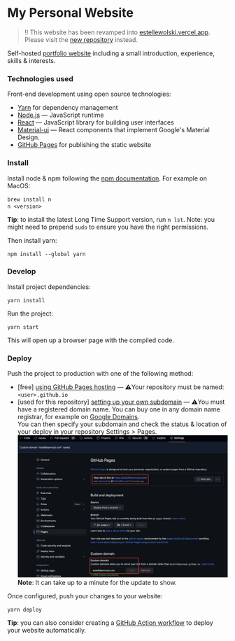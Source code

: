 # My Personal Website

> ‼️ This website has been revamped into [estellewolski.vercel.app](https://estellewolski.vercel.app/). Please visit the [new repository](https://github.com/EstelleBarnoud/estellewolski.com) instead.

Self-hosted [portfolio website](https://estellebarnoud.com/) including a small introduction, experience, skills & interests.

### Technologies used

Front-end development using open source technologies:
- <a href=https://yarnpkg.com/en/>Yarn</a> for dependency management
- <a href=https://nodejs.org/en/ >Node.js</a> — JavaScript runtime
- <a href=https://reactjs.org/>React</a> — JavaScript library for building user interfaces
- <a href=https://material-ui.com/ >Material-ui</a> — React components that implement Google's Material Design.
- <a href=https://docs.github.com/en/pages>GitHub Pages</a> for publishing the static website


### Install
Install node & npm following the [npm documentation](https://docs.npmjs.com/cli/v8/configuring-npm/install). For example on MacOS:
```
brew install n
n <version>
```
**Tip**: to install the latest Long Time Support version, run `n lst`.
Note: you might need to prepend `sudo` to ensure you have the right permissions.

Then install yarn:
```
npm install --global yarn
```

### Develop

Install project dependencies:
```
yarn install
```
Run the project:
```
yarn start
```

This will open up a browser page with the compiled code.

### Deploy
Push the project to production with one of the following method:
- [free] [using GitHub Pages hosting](https://docs.github.com/en/pages/getting-started-with-github-pages/creating-a-github-pages-site#creating-your-site) — ⚠️Your repository must be named: `<user>.github.io`
- [used for this repository] [setting up your own subdomain](https://docs.github.com/en/pages/configuring-a-custom-domain-for-your-github-pages-site/managing-a-custom-domain-for-your-github-pages-site#configuring-a-subdomain) — ⚠️You must have a registered domain name. You can buy one in any domain name registrar, for example on [Google Domains](https://domains.google.com).  
  You can then specify your subdomain and check the status & location of your deploy in your repository Settings > Pages.
  ![Repository settings for GitHub Pages](github-pages-settings.png)
  **Note**: It can take up to a minute for the update to show.


Once configured, push your changes to your website:
```
yarn deploy
```

**Tip**: you can also consider creating a [GitHub Action workflow](https://docs.github.com/en/pages/getting-started-with-github-pages/configuring-a-publishing-source-for-your-github-pages-site#publishing-with-a-custom-github-actions-workflow) to deploy your website automatically.
